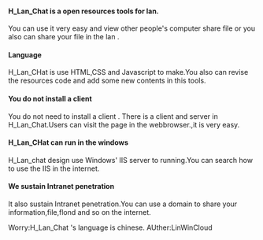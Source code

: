 #### H_Lan_Chat is a open resources tools for lan.
You can use it very easy and view other people's computer share file
or you also can share your file in the lan .

#### Language
H_Lan_CHat is use HTML,CSS and Javascript to make.You also can revise
the resources code and add some new contents in this tools.

#### You do not install a client
You do not need to install a client . There is a client and server in 
H_Lan_Chat.Users can visit the page in the webbrowser.,it is very easy.

#### H_Lan_CHat can run in the windows
H_Lan_chat design use Windows' IIS server to running.You can search how
to use the IIS in the internet.

#### We sustain Intranet penetration
It also sustain Intranet penetration.You can use a domain to share your
information,file,flond and so on the internet.

Worry:H_Lan_Chat 's language is chinese.
AUther:LinWinCloud
